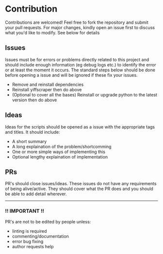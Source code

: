 # Contribution

Contributions are welcomed! Feel free to fork the repository and submit your pull requests. For major changes, kindly open an issue first to discuss what you'd like to modify. See below for details

## Issues

Issues must be for errors or problems directly related to this project and should include enough information (eg debug logs etc.) to identify the error or at least the moment it occurs.
The standard steps below should be done before opening a issue and will be ignored if these fix your issues.

- Remove and reinstall dependencies
- Reinstall yiffscraper then do above
- (Optional to cover all the bases) Reinstall or upgrade python to the latest version then do above

## Ideas

Ideas for the scripts should be opened as a issue with the appropriate tags and titles. It should include:

- A short summary
- A long explaination of the problem/shortcomming
- One or more simple ways of implementing this
- Optional lengthy explaination of implementation

## PRs

PR's should close issues/ideas. These issues do not have any requirements of being alive/active.
They should cover what the PR does and you should be able to add detail wherever.

---

### !! IMPORTANT !!

PR's are not to be edited by people unless:
- linting is required
- commenting/documentation
- error bug fixing
- author requests help